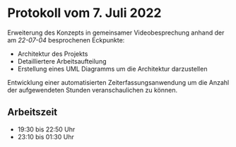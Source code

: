 # Protokoll vom 7. Juli 2022

Erweiterung des Konzepts in gemeinsamer Videobesprechung anhand der am *22-07-04* besprochenen Eckpunkte: 
- Architektur des Projekts
- Detailliertere Arbeitsaufteilung
- Erstellung eines UML Diagramms um die Architektur darzustellen

Entwicklung einer automatisierten Zeiterfassungsanwendung um die Anzahl der aufgewendeten Stunden veranschaulichen zu können.

## Arbeitszeit
<!-- { "progress": true, "date": ["22/07/06", "22/07/07"] } -->
- 19:30 bis 22:50 Uhr
- 23:10 bis 01:30 Uhr
<!-- { "progress": false } -->